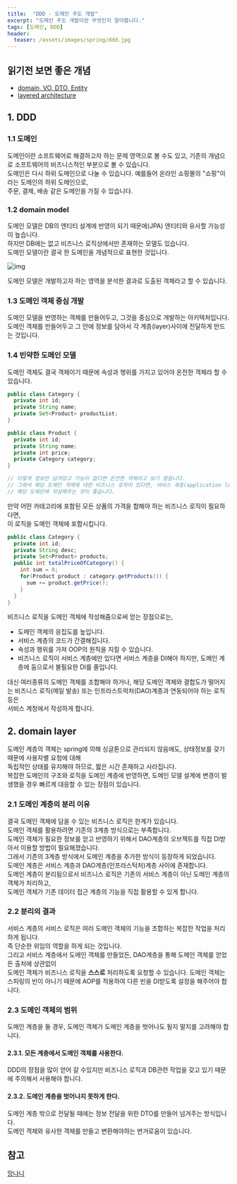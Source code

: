 ```yaml
---
title:  "DDD - 도메인 주도 개발"
excerpt: "도메인 주도 개발이란 무엇인지 알아봅니다."
tags: [도메인, DDD]
header:
  teaser: /assets/images/spring/ddd.jpg
---
```


## 읽기전 보면 좋은 개념
- [domain, VO, DTO, Entity](https://hunnycombo.github.io/spring/spring-domain_DTO/)
- [layered architecture](https://hunnycombo.github.io/spring/spring-architecture/)

## 1. DDD
### 1.1 도메인
도메인이란 소프트웨어로 해결하고자 하는 문제 영역으로 볼 수도 있고, 기존의 개념으로 소프트웨어의 비즈니스적인 부분으로 볼 수 있습니다.  
도메인은 다시 하위 도메인으로 나눌 수 있습니다. 예를들어 온라인 쇼핑몰의 "쇼핑"이라는 도메인의 하위 도메인으로,  
주문, 결제, 배송 같은 도메인을 가질 수 있습니다.

### 1.2 domain model
도메인 모델은 DB의 엔티티 설계에 반영이 되기 때문에(JPA) 엔티티와 유사할 가능성이 높습니다.  
하지만 DB에는 없고 비즈니스 로직상에서만 존재하는 모델도 있습니다.  
도메인 모델이란 결국 한 도메인을 개념적으로 표현한 것입니다.  

![img](https://user-images.githubusercontent.com/78904413/160830440-8cd17a29-b9a9-47b2-a4db-c284ae6db198.png)  

도메인 모델은 개발하고자 하는 영역을 분석한 결과로 도출된 객체라고 할 수 있습니다.  


### 1.3 도메인 객체 중심 개발
도메인 모델을 반영하는 객체를 만들어두고, 그것을 중심으로 개발하는 아키텍처입니다.  
도메인 객체를 만들어두고 그 안에 정보를 담아서 각 계층(layer)사이에 전달하게 만드는 것입니다.  

### 1.4 빈약한 도메인 모델
도메인 객체도 결국 객체이기 때문에 속성과 행위를 가지고 있어야 온전한 객체라 할 수 있습니다.  

```java
public class Category { 
  private int id; 
  private String name; 
  private Set<Product> productList; 
} 

public class Product { 
  private int id; 
  private String name; 
  private int price; 
  private Category category; 
}

// 이렇게 정보만 담겨있고 기능이 없다면 온전한 객체라고 보기 힘듭니다.
// 그래서 해당 도메인 객체에 대한 비즈니스 로직이 있다면, 서비스 계층(application layer)보다,
// 해당 도메인에 작성해주는 것이 좋습니다.
```
  
만약 어떤 카테고리에 포함된 모든 상품의 가격을 합해야 하는 비즈니스 로직이 필요하다면,  
이 로직을 도메인 객체에 포함시킵니다.  

```java
public class Category { 
  private int id; 
  private String desc; 
  private Set<Product> products; 
  public int totalPriceOfCategory() { 
    int sum = 0; 
    for(Product product : category.getProducts()) { 
      sum += product.getPrice(); 
    } 
  }
}
```

비즈니스 로직을 도메인 객체에 작성해줌으로써 얻는 장점으로는,  

- 도메인 객체의 응집도를 높입니다.
- 서비스 계층의 코드가 간결해집니다.
- 속성과 행위를 가져 OOP의 원칙을 지킬 수 있습니다.
- 비즈니스 로직이 서비스 계층에만 있다면 서비스 계층을 DI해야 하지만, 도메인 계층에 둠으로서 불필요한 DI를 줄입니다.

대신 여러종류의 도메인 객체를 조합해야 하거나, 해당 도메인 객체와 결합도가 떨어지는 비즈니스 로직(메일 발송) 또는 인프라스트럭처(DAO)계층과 연동되어야 하는 로직 등은  
서비스 계청에서 작성하게 합니다.

## 2. domain layer
도메인 계층의 객체는 spring에 의해 싱글톤으로 관리되지 않음에도, 상태정보를 갖기 때문에 사용자별 요청에 대해  
독립적인 상태를 유지해야 하므로, 짧은 시간 존재하고 사라집니다.  
복잡한 도메인의 구조와 로직을 도메인 계층에 반영하면, 도메인 모델 설계에 변경이 발생했을 경우 빠르게 대응할 수 있는 장점이 있습니다.  

### 2.1 도메인 계층의 분리 이유
결국 도메인 객체에 담을 수 있는 비즈니스 로직은 한계가 있습니다.  
도메인 객체를 활용하려면 기존의 3계층 방식으로는 부족합니다.  
도메인 객체가 필요한 정보를 얻고 반영하기 위해서 DAO계층의 오브젝트를 직접 DI받아서 이용할 방법이 필요해졌습니다.  
그래서 기존의 3계층 방식에서 도메인 계층을 추가한 방식이 등장하게 되었습니다.  
도메인 계층은 서비스 계층과 DAO계층(인프라스턱처)계층 사이에 존재합니다.  
도메인 계층이 분리됨으로서 비즈니스 로직은 기존의 서비스 계층이 아닌 도메인 계층의 객체가 처리하고,  
도메인 객체가 기존 데이터 접근 계층의 기능을 직접 활용할 수 있게 합니다.  

### 2.2 분리의 결과
서비스 계층의 서비스 로직은 여러 도메인 객체의 기능을 조합하는 복잡한 작업을 처리하게 됩니다.  
즉 단순한 위임의 역할을 하게 되는 것입니다.  
그리고 서비스 계층에서 도메인 객체를 만들었든, DAO계층을 통해 도메인 객체를 얻었든 출처에 상관없이  
도메인 객체가 비즈니스 로직을 **스스로** 처리하도록 요청할 수 있습니다.
도메인 객체는 스피링의 빈이 아니기 때문에 AOP를 적용하여 다른 빈을 DI받도록 설정을 해주어야 합니다.  

### 2.3 도메인 객체의 범위
도메인 계층을 둘 경우, 도메인 객체가 도메인 계층을 벗어나도 될지 말지를 고려해야 합니다.  

#### 2.3.1. 모든 계층에서 도메인 객체를 사용한다.
DDD의 장점을 많이 얻어 갈 수있지만 비즈니스 로직과 DB관련 작업을 갖고 있기 때문에 주의해서 사용해야 합니다.

#### 2.3.2. 도메인 계층을 벗어나지 못하게 한다.
도메인 계층 밖으로 전달될 때에는 정보 전달을 위한 DTO를 만들어 넘겨주는 방식입니다.  
도메인 겍체와 유사한 객체를 만들고 변환해야하는 번거로움이 있습니다.

## 참고
[망나니](https://mangkyu.tistory.com/160)
